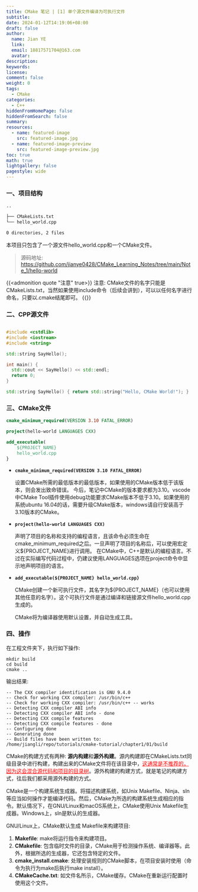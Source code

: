 ```yaml
---
title: CMake 笔记 | [1] 单个源文件编译为可执行文件
subtitle:
date: 2024-01-12T14:19:06+08:00
draft: false
author:
  name: Jian YE
  link:
  email: 18817571704@163.com
  avatar:
description:
keywords:
license:
comment: false
weight: 0
tags:
  - CMake
categories:
  - C++
hiddenFromHomePage: false
hiddenFromSearch: false
summary:
resources:
  - name: featured-image
    src: featured-image.jpg
  - name: featured-image-preview
    src: featured-image-preview.jpg
toc: true
math: true
lightgallery: false
pagestyle: wide
---
```


### 一、项目结构

```txt
..

├── CMakeLists.txt
└── hello_world.cpp

0 directories, 2 files
```

本项目只包含了一个源文件hello_world.cpp和一个CMake文件。
> 源码地址: https://github.com/jianye0428/CMake_Learning_Notes/tree/main/Note_1/hello-world


{{<admonition quote "注意" true>}}
注意: CMake文件的名字只能是CMakeLists.txt，当然如果使用include命令（后续会讲到），可以以任何名字进行命名，只要以.cmake结尾即可。
{{</admonition>}}

### 二、CPP源文件

```c++

#include <cstdlib>
#include <iostream>
#include <string>

std::string SayHello();

int main() {
  std::cout << SayHello() << std::endl;
  return 0;
}

std::string SayHello() { return std::string("Hello, CMake World!"); }
```

### 三、CMake文件

```cmake
cmake_minimum_required(VERSION 3.10 FATAL_ERROR)

project(hello-world LANGUAGES CXX)

add_executable(
    ${PROJECT_NAME}
    hello_world.cpp
}
```

- **`cmake_minimum_required(VERSION 3.10 FATAL_ERROR)`**

  设置CMake所需的最低版本的最低版本，如果使用的CMake版本低于该版本，则会发出致命错误。
  今后，笔记中CMake的版本要求都为3.10。vscode中CMake Tool插件使用debug功能要求CMake版本不低于3.10。如果使用的系统ubuntu 16.04的话，需要升级CMake版本，windows请自行安装高于3.10版本的CMake。

- **`project(hello-world LANGUAGES CXX)`**

  声明了项目的名称和支持的编程语言，且该命令必须生命在cmake_minimum_required之后。一旦声明了项目的名称后，可以使用宏定义${PROJECT_NAME}进行调用。
  在CMake中，C++是默认的编程语言。不过在实际编写代码过程中，仍建议使用LANGUAGES选项在project命令中显示地声明项目的语言。

- **`add_executable(${PROJECT_NAME} hello_world.cpp}`**

  CMake创建一个新可执行文件，其名字为${PROJECT_NAME}（也可以使用其他任意的名字）。这个可执行文件是通过编译和链接源文件hello_world.cpp生成的。

  CMake将为编译器使用默认设置，并自动生成工具。

### 四、操作

在工程文件夹下，执行如下操作:
```shell
mkdir build
cd build
cmake ..
```

输出结果:
```shell
-- The CXX compiler identification is GNU 9.4.0
-- Check for working CXX compiler: /usr/bin/c++
-- Check for working CXX compiler: /usr/bin/c++ -- works
-- Detecting CXX compiler ABI info
-- Detecting CXX compiler ABI info - done
-- Detecting CXX compile features
-- Detecting CXX compile features - done
-- Configuring done
-- Generating done
-- Build files have been written to: /home/jiangli/repo/tutorials/cmake-tutorial/chapter1/01/build
```

CMake的构建方式有两种: **源内构建**和**源外构建**。源内构建即在CMakeLists.txt同级目录中进行构建，构建出来的CMake文件将在该目录中，<font color=red><u>这通常是不推荐的，因为这会混合源代码和项目的目录树</u></font>。源外构建的构建方式，就是笔记的构建方式，往后我们都采用源外构建的方式。

CMake是一个构建系统生成器。将描述构建系统，如Unix Makefile、Ninja、sln等应当如何操作才能编译代码。然后，CMake为所选的构建系统生成相应的指令。默认情况下，在GNU/Linux和macOS系统上，CMake使用Unix Makefile生成器。Windows上，sln是默认的生成器。

GNU/Linux上，CMake默认生成 Makefile来构建项目:
  1. **Makefile**: make将运行指令来构建项目。
  2. **CMakefile**: 包含临时文件的目录，CMake用于检测操作系统、编译器等。此外，根据所选的生成器，它还包含特定的文件。
  3. **cmake_install.cmake**: 处理安装规则的CMake脚本，在项目安装时使用（命令为执行为make后执行make install）。
  4. **CMakeCache.txt**: 如文件名所示，CMake缓存。CMake在重新运行配置时使用这个文件。